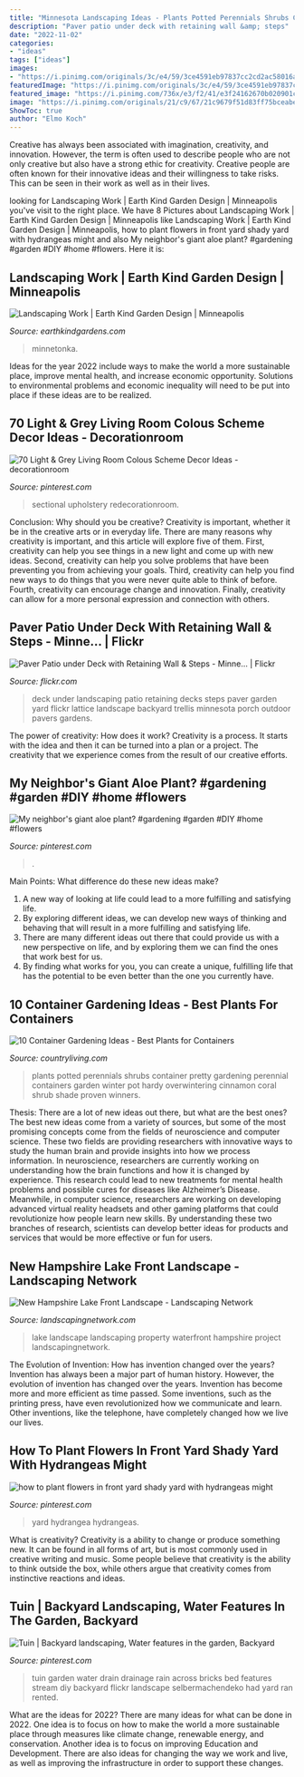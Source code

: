 ```yaml
---
title: "Minnesota Landscaping Ideas - Plants Potted Perennials Shrubs Container Pretty Gardening Perennial Containers Garden Winter Pot Hardy Overwintering Cinnamon Coral Shrub Shade Proven Winners"
description: "Paver patio under deck with retaining wall &amp; steps"
date: "2022-11-02"
categories:
- "ideas"
tags: ["ideas"]
images:
- "https://i.pinimg.com/originals/3c/e4/59/3ce4591eb97837cc2cd2ac58016a089e.jpg"
featuredImage: "https://i.pinimg.com/originals/3c/e4/59/3ce4591eb97837cc2cd2ac58016a089e.jpg"
featured_image: "https://i.pinimg.com/736x/e3/f2/41/e3f24162670b020901cc891fd0262fb9.jpg"
image: "https://i.pinimg.com/originals/21/c9/67/21c9679f51d83ff75bceabe271d474fa.jpg"
ShowToc: true
author: "Elmo Koch"
---
```



Creative has always been associated with imagination, creativity, and innovation. However, the term is often used to describe people who are not only creative but also have a strong ethic for creativity. Creative people are often known for their innovative ideas and their willingness to take risks. This can be seen in their work as well as in their lives.

	

		
looking for Landscaping Work | Earth Kind Garden Design | Minneapolis you've visit to the right place. We have 8 Pictures about Landscaping Work | Earth Kind Garden Design | Minneapolis like Landscaping Work | Earth Kind Garden Design | Minneapolis, how to plant flowers in front yard shady yard with hydrangeas might and also My neighbor&#039;s giant aloe plant? #gardening #garden #DIY #home #flowers. Here it is:
		
    
## Landscaping Work | Earth Kind Garden Design | Minneapolis

<img loading=lazy src="https://3989ac5bcbe1edfc864a-0a7f10f87519dba22d2dbc6233a731e5.ssl.cf2.rackcdn.com/earthkindgardens/earth-kind-gardens/landscaping-before-after/11_After_A.jpg" onerror="this.onerror=null;this.src='https://tse2.mm.bing.net/th?id=OIP._zzmeGXIhkRQiRlrN8DpKgHaFj&amp;pid=15.1';" alt="Landscaping Work | Earth Kind Garden Design | Minneapolis">

_Source: earthkindgardens.com_

>minnetonka. 

	

Ideas for the year 2022 include ways to make the world a more sustainable place, improve mental health, and increase economic opportunity. Solutions to environmental problems and economic inequality will need to be put into place if these ideas are to be realized.

    
## 70 Light &amp; Grey Living Room Colous Scheme Decor Ideas - Decorationroom

<img loading=lazy src="https://i.pinimg.com/originals/3c/e4/59/3ce4591eb97837cc2cd2ac58016a089e.jpg" onerror="this.onerror=null;this.src='https://tse1.mm.bing.net/th?id=OIP.KXxpAWQSEUdNz49aBnATUQHaEG&amp;pid=15.1';" alt="70 Light &amp; Grey Living Room Colous Scheme Decor Ideas - decorationroom">

_Source: pinterest.com_

>sectional upholstery redecorationroom. 

	

Conclusion: Why should you be creative?
Creativity is important, whether it be in the creative arts or in everyday life. There are many reasons why creativity is important, and this article will explore five of them. First, creativity can help you see things in a new light and come up with new ideas. Second, creativity can help you solve problems that have been preventing you from achieving your goals. Third, creativity can help you find new ways to do things that you were never quite able to think of before. Fourth, creativity can encourage change and innovation. Finally, creativity can allow for a more personal expression and connection with others.

    
## Paver Patio Under Deck With Retaining Wall &amp; Steps - Minne… | Flickr

<img loading=lazy src="https://c1.staticflickr.com/9/8437/7905958158_498a30c495_b.jpg" onerror="this.onerror=null;this.src='https://tse2.mm.bing.net/th?id=OIP.4slKq9A0DnAGr6K9HGj1EQHaFj&amp;pid=15.1';" alt="Paver Patio under Deck with Retaining Wall &amp; Steps - Minne… | Flickr">

_Source: flickr.com_

>deck under landscaping patio retaining decks steps paver garden yard flickr lattice landscape backyard trellis minnesota porch outdoor pavers gardens. 

	

The power of creativity: How does it work?
Creativity is a process. It starts with the idea and then it can be turned into a plan or a project. The creativity that we experience comes from the result of our creative efforts.

    
## My Neighbor&#039;s Giant Aloe Plant? #gardening #garden #DIY #home #flowers

<img loading=lazy src="https://i.pinimg.com/736x/7e/08/de/7e08dec095249e935f6430218d9db990.jpg" onerror="this.onerror=null;this.src='https://tse1.mm.bing.net/th?id=OIP.53sGOVw4s02igJwhmuPspAHaJ3&amp;pid=15.1';" alt="My neighbor&#039;s giant aloe plant? #gardening #garden #DIY #home #flowers">

_Source: pinterest.com_

>. 

	

Main Points: What difference do these new ideas make?
1. A new way of looking at life could lead to a more fulfilling and satisfying life.
2. By exploring different ideas, we can develop new ways of thinking and behaving that will result in a more fulfilling and satisfying life.
3. There are many different ideas out there that could provide us with a new perspective on life, and by exploring them we can find the ones that work best for us.
4. By finding what works for you, you can create a unique, fulfilling life that has the potential to be even better than the one you currently have.

    
## 10 Container Gardening Ideas - Best Plants For Containers

<img loading=lazy src="http://clv.h-cdn.co/assets/17/06/1486826935-cinnamon-curls-heuchera.jpg" onerror="this.onerror=null;this.src='https://tse2.mm.bing.net/th?id=OIP.4j5a5JZeU91Lcj5Bq5ii9wHaJv&amp;pid=15.1';" alt="10 Container Gardening Ideas - Best Plants for Containers">

_Source: countryliving.com_

>plants potted perennials shrubs container pretty gardening perennial containers garden winter pot hardy overwintering cinnamon coral shrub shade proven winners. 

	

Thesis: There are a lot of new ideas out there, but what are the best ones?
The best new ideas come from a variety of sources, but some of the most promising concepts come from the fields of neuroscience and computer science. These two fields are providing researchers with innovative ways to study the human brain and provide insights into how we process information. In neuroscience, researchers are currently working on understanding how the brain functions and how it is changed by experience. This research could lead to new treatments for mental health problems and possible cures for diseases like Alzheimer’s Disease. Meanwhile, in computer science, researchers are working on developing advanced virtual reality headsets and other gaming platforms that could revolutionize how people learn new skills. By understanding these two branches of research, scientists can develop better ideas for products and services that would be more effective or fun for users.

    
## New Hampshire Lake Front Landscape - Landscaping Network

<img loading=lazy src="https://images.landscapingnetwork.com/pictures/images/500x500Max/site_8/outdoor-seating-area-belknap-landscape-co-inc_10285.JPG" onerror="this.onerror=null;this.src='https://tse4.mm.bing.net/th?id=OIP._67wh70mjNGiEOJ0M6-s8AHaFj&amp;pid=15.1';" alt="New Hampshire Lake Front Landscape - Landscaping Network">

_Source: landscapingnetwork.com_

>lake landscape landscaping property waterfront hampshire project landscapingnetwork. 

	

The Evolution of Invention: How has invention changed over the years?
Invention has always been a major part of human history. However, the evolution of invention has changed over the years. Invention has become more and more efficient as time passed. Some inventions, such as the printing press, have even revolutionized how we communicate and learn. Other inventions, like the telephone, have completely changed how we live our lives.

    
## How To Plant Flowers In Front Yard Shady Yard With Hydrangeas Might

<img loading=lazy src="https://i.pinimg.com/originals/21/c9/67/21c9679f51d83ff75bceabe271d474fa.jpg" onerror="this.onerror=null;this.src='https://tse4.mm.bing.net/th?id=OIP.qZ42CFgqbR9oqqvn6YQAbAHaJ6&amp;pid=15.1';" alt="how to plant flowers in front yard shady yard with hydrangeas might">

_Source: pinterest.com_

>yard hydrangea hydrangeas. 

	

What is creativity?
Creativity is a ability to change or produce something new. It can be found in all forms of art, but is most commonly used in creative writing and music. Some people believe that creativity is the ability to think outside the box, while others argue that creativity comes from instinctive reactions and ideas.

    
## Tuin | Backyard Landscaping, Water Features In The Garden, Backyard

<img loading=lazy src="https://i.pinimg.com/736x/e3/f2/41/e3f24162670b020901cc891fd0262fb9.jpg" onerror="this.onerror=null;this.src='https://tse1.mm.bing.net/th?id=OIP.yfTf_TAQzHCx_elkqRP0uwHaJ3&amp;pid=15.1';" alt="Tuin | Backyard landscaping, Water features in the garden, Backyard">

_Source: pinterest.com_

>tuin garden water drain drainage rain across bricks bed features stream diy backyard flickr landscape selbermachendeko had yard ran rented. 

	

What are the ideas for 2022?
There are many ideas for what can be done in 2022. One idea is to focus on how to make the world a more sustainable place through measures like climate change, renewable energy, and conservation. Another idea is to focus on improving Education and Development. There are also ideas for changing the way we work and live, as well as improving the infrastructure in order to support these changes.

